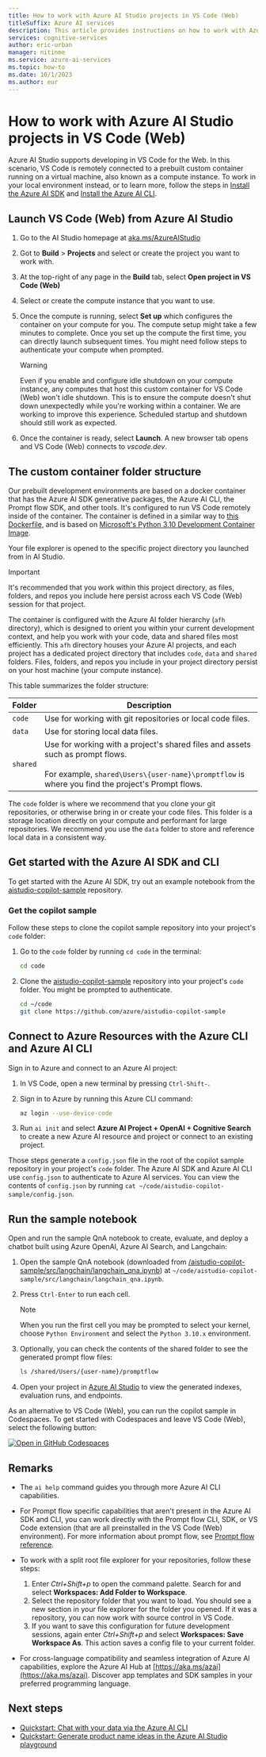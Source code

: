 ```yaml
---
title: How to work with Azure AI Studio projects in VS Code (Web)
titleSuffix: Azure AI services
description: This article provides instructions on how to work with Azure AI Studio projects in VS Code (Web).
services: cognitive-services
author: eric-urban
manager: nitinme
ms.service: azure-ai-services
ms.topic: how-to
ms.date: 10/1/2023
ms.author: eur
---
```


# How to work with Azure AI Studio projects in VS Code (Web)

Azure AI Studio supports developing in VS Code for the Web. In this scenario, VS Code is remotely connected to a prebuilt custom container running on a virtual machine, also known as a compute instance. To work in your local environment instead, or to learn more, follow the steps in [Install the Azure AI SDK](sdk-install.md) and [Install the Azure AI CLI](cli-install.md).

## Launch VS Code (Web) from Azure AI Studio

1. Go to the AI Studio homepage at [aka.ms/AzureAIStudio](https://aka.ms/AzureAIStudio)

1. Got to **Build** > **Projects** and select or create the project you want to work with.

1. At the top-right of any page in the **Build** tab, select **Open project in VS Code (Web)**

1. Select or create the compute instance that you want to use. 

1. Once the compute is running, select **Set up** which configures the container on your compute for you. The compute setup might take a few minutes to complete. Once you set up the compute the first time, you can directly launch subsequent times. You might need follow steps to authenticate your compute when prompted.

    > [!WARNING]
    > Even if you enable and configure idle shutdown on your compute instance, any computes that host this custom container for VS Code (Web) won't idle shutdown. This is to ensure the compute doesn't shut down unexpectedly while you're working within a container. We are working to improve this experience. Scheduled startup and shutdown should still work as expected.

1. Once the container is ready, select **Launch**. A new browser tab opens and VS Code (Web) connects to *vscode.dev*. 


## The custom container folder structure

Our prebuilt development environments are based on a docker container that has the Azure AI SDK generative packages, the Azure AI CLI, the Prompt flow SDK, and other tools. It's configured to run VS Code remotely inside of the container. The container is defined in a similar way to [this Dockerfile](https://github.com/Azure/aistudio-copilot-sample/blob/main/.devcontainer/Dockerfile), and is based on [Microsoft's Python 3.10 Development Container Image](https://mcr.microsoft.com/en-us/product/devcontainers/python/about). 

Your file explorer is opened to the specific project directory you launched from in AI Studio. 

> [!IMPORTANT]
> It's recommended that you work within this project directory, as files, folders, and repos you include here persist across each VS Code (Web) session for that project.

The container is configured with the Azure AI folder hierarchy (`afh` directory), which is designed to orient you within your current development context, and help you work with your code, data and shared files most efficiently. This `afh` directory houses your Azure AI projects, and each project has a dedicated project directory that includes `code`, `data` and `shared` folders. Files, folders, and repos you include in your project directory persist on your host machine (your compute instance).

This table summarizes the folder structure:

| Folder | Description |
| --- | --- |
| `code` | Use for working with git repositories or local code files. |
| `data` | Use for storing local data files. |
| `shared` | Use for working with a project's shared files and assets such as prompt flows.<br/><br/>For example, `shared\Users\{user-name}\promptflow` is where you find the project's Prompt flows. |

The `code` folder is where we recommend that you clone your git repositories, or otherwise bring in or create your code files. This folder is a storage location directly on your compute and performant for large repositories. We recommend you use the `data` folder to store and reference local data in a consistent way.

## Get started with the Azure AI SDK and CLI

To get started with the Azure AI SDK, try out an example notebook from the [aistudio-copilot-sample](https://github.com/Azure/aistudio-copilot-sample) repository.

### Get the copilot sample

Follow these steps to clone the copilot sample repository into your project's `code` folder:

1. Go to the `code` folder by running `cd code` in the terminal:

    ```bash
    cd code
    ```

1. Clone the [aistudio-copilot-sample](https://github.com/Azure/aistudio-copilot-sample) repository into your project's `code` folder. You might be prompted to authenticate.

    ```bash
    cd ~/code
    git clone https://github.com/azure/aistudio-copilot-sample
    ```

## Connect to Azure Resources with the Azure CLI and Azure AI CLI

Sign in to Azure and connect to an Azure AI project:

1. In VS Code, open a new terminal by pressing `Ctrl-Shift-`.
1. Sign in to Azure by running this Azure CLI command: 

    ```bash
    az login --use-device-code
    ```
 
1. Run ```ai init``` and select **Azure AI Project + OpenAI + Cognitive Search** to create a new Azure AI resource and project or connect to an existing project.

Those steps generate a `config.json` file in the root of the copilot sample repository in your project's `code` folder. The Azure AI SDK and Azure AI CLI use `config.json` to authenticate to Azure AI services. You can view the contents of `config.json` by running `cat ~/code/aistudio-copilot-sample/config.json`.

## Run the sample notebook

Open and run the sample QnA notebook to create, evaluate, and deploy a chatbot built using Azure OpenAI, Azure AI Search, and Langchain:

1. Open the sample QnA notebook (downloaded from [/aistudio-copilot-sample/src/langchain/langchain_qna.ipynb](https://github.com/Azure/aistudio-copilot-sample/blob/main/src/langchain/langchain_qna.ipynb)) at `~/code/aistudio-copilot-sample/src/langchain/langchain_qna.ipynb`.
1. Press `Ctrl-Enter` to run each cell.

    > [!NOTE]
    > When you run the first cell you may be prompted to select your kernel, choose `Python Environment` and select the `Python 3.10.x` environment.

1. Optionally, you can check the contents of the shared folder to see the generated prompt flow files:

    ```bash
    ls /shared/Users/{user-name}/promptflow
    ```

1. Open your project in [Azure AI Studio](https://aka.ms/AzureAIStudio) to view the generated indexes, evaluation runs, and endpoints.


As an alternative to VS Code (Web), you can run the copilot sample in Codespaces. To get started with Codespaces and leave VS Code (Web), select the following button:

[![Open in GitHub Codespaces](https://github.com/codespaces/badge.svg)](https://codespaces.new/Azure/aistudio-copilot-sample?quickstart=1)

## Remarks

- The `ai help` command guides you through more Azure AI CLI capabilities.

- For Prompt flow specific capabilities that aren't present in the Azure AI SDK and CLI, you can work directly with the Prompt flow CLI, SDK, or VS Code extension (that are all preinstalled in the VS Code (Web) environment). For more information about prompt flow, see [Prompt flow reference](https://microsoft.github.io/promptflow/reference/index.html).

- To work with a split root file explorer for your repositories, follow these steps:
    1. Enter *Ctrl+Shift+p* to open the command palette. Search for and select **Workspaces: Add Folder to Workspace**.
    1. Select the repository folder that you want to load. You should see a new section in your file explorer for the folder you opened. If it was a repository, you can now work with source control in VS Code.
    1. If you want to save this configuration for future development sessions, again enter *Ctrl+Shift+p* and select **Workspaces: Save Workspace As**. This action saves a config file to your current folder.
    
- For cross-language compatibility and seamless integration of Azure AI capabilities, explore the Azure AI Hub at [https://aka.ms/azai](https://aka.ms/azai). Discover app templates and SDK samples in your preferred programming language.

## Next steps

- [Quickstart: Chat with your data via the Azure AI CLI](../quickstarts/chat-ai-cli.md)
- [Quickstart: Generate product name ideas in the Azure AI Studio playground](../quickstarts/playground-completions.md)
